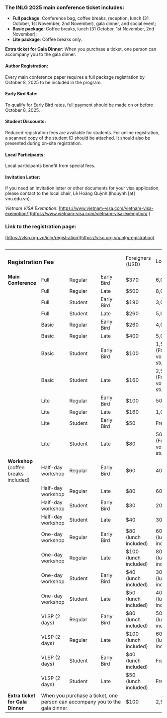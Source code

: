
### The INLG 2025 main conference ticket includes:

- **Full package**: Conference bag, coffee breaks, reception, lunch (31 October, 1st November, 2nd November), gala dinner, and social event;
- **Basic package**: Coffee breaks, lunch (31 October, 1st November, 2nd November);
- **Lite package**: Coffee breaks only.

**Extra ticket for Gala Dinner**:	When you purchase a ticket, one person can accompany you to the gala dinner.

#### Author Registration:
Every main conference paper requires a full package registration by October 8, 2025 to be included in the program. 

#### Early Bird Rate: 
To qualify for Early Bird rates, full payment should be made on or before October 8, 2025.

#### Student Discounts:
Reduced registration fees are available for students.  For online registration, a scanned copy of the student ID should be attached. It should also be presented during on-site registration.

#### Local Participants:
Local participants benefit from special fees.

#### Invitation Letter:
If you need an invitation letter or other documents for your visa application, please contact to the local chair, Lê Hoàng Quỳnh (lhquynh [at] vnu.edu.vn).

*Vietnam VISA Exemption*: [https://www.vietnam-visa.com/vietnam-visa-exemption/](https://www.vietnam-visa.com/vietnam-visa-exemption/ ) 

### Link to the registration page: 
[https://vlsp.org.vn/inlg/registration](https://vlsp.org.vn/inlg/registration)

<div style="width: 100%; overflow: scroll;">
  <table>
    <colspan>
      <!-- <col style="min-width: 5rem;">
      <col style="min-width: 5rem;">
      <col style="min-width: 6rem;">
      <col style="min-width: 5rem;">
      <col style="min-width: 5rem;">
      <col style="min-width: 8rem;"> -->
      <col style="min-width: 10ch;">
      <col style="min-width: 8ch;">
      <col style="min-width: 10ch;">
      <col style="min-width: 8ch;">
      <col style="min-width: 8ch;">
      <col style="min-width: 12ch;">
    </colspan>
    <tbody>
      <tr>
        <td colspan=3><h3>Registration Fee</h3></td>
        <td></td>
        <td>Foreigners (USD)</td>
        <td>Local (VND)</td>
      </tr>
      <tr>
        <td><b>Main Conference</b></td>
        <td>Full</td>
        <td>Regular</td>
        <td>Early Bird</td>
        <td>$370</td>
        <td>6,000,000₫</td>
      </tr>
      <tr>
        <td></td>
        <td>Full</td>
        <td>Regular</td>
        <td>Late</td>
        <td>$500</td>
        <td>8,000,000₫</td>
      </tr>
      <tr>
        <td></td>
        <td>Full</td>
        <td>Student</td>
        <td>Early Bird</td>
        <td>$190</td>
        <td>3,000,000₫</td>
      </tr>
      <tr>
        <td></td>
        <td>Full</td>
        <td>Student</td>
        <td>Late</td>
        <td>$260</td>
        <td>5,000,000₫</td>
      </tr>
      <tr>
        <td></td>
        <td>Basic</td>
        <td>Regular</td>
        <td>Early Bird</td>
        <td>$260</td>
        <td>4,000,000₫</td>
      </tr>
      <tr>
        <td></td>
        <td>Basic</td>
        <td>Regular</td>
        <td>Late</td>
        <td>$400</td>
        <td>5,000,000₫</td>
      </tr>
      <tr>
        <td></td>
        <td>Basic</td>
        <td>Student</td>
        <td>Early Bird</td>
        <td>$100</td>
        <td>1,500,000₫ (Free for volunteer students)</td>
      </tr>
      <tr>
        <td></td>
        <td>Basic</td>
        <td>Student</td>
        <td>Late</td>
        <td>$160</td>
        <td>2,500,000₫ (Free for volunteer students)</td>
      </tr>
      <tr>
        <td></td>
        <td>Lite</td>
        <td>Regular</td>
        <td>Early Bird</td>
        <td>$100</td>
        <td>500,000₫</td>
      </tr>
      <tr>
        <td></td>
        <td>Lite</td>
        <td>Regular</td>
        <td>Late</td>
        <td>$160</td>
        <td>1,000,000₫</td>
      </tr>
      <tr>
        <td></td>
        <td>Lite</td>
        <td>Student</td>
        <td>Early Bird</td>
        <td>$50</td>
        <td>Free</td>
      </tr>
      <tr>
        <td></td>
        <td>Lite</td>
        <td>Student</td>
        <td>Late</td>
        <td>$80</td>
        <td>500,000₫ (Free for volunteer students)</td>
      </tr>
      <tr>
        <td><b>Workshop</b> (coffee breaks included)</td>
        <td>Half-day workshop</td>
        <td>Regular</td>
        <td>Early Bird</td>
        <td>$60</td>
        <td>400,000₫</td>
      </tr>
      <tr>
        <td></td>
        <td>Half-day workshop</td>
        <td>Regular</td>
        <td>Late</td>
        <td>$80</td>
        <td>600,000₫</td>
      </tr>
      <tr>
        <td></td>
        <td>Half-day workshop</td>
        <td>Student</td>
        <td>Early Bird</td>
        <td>$30</td>
        <td>200,000₫</td>
      </tr>
      <tr>
        <td></td>
        <td>Half-day workshop</td>
        <td>Student</td>
        <td>Late</td>
        <td>$40</td>
        <td>300,000₫</td>
      </tr>
      <tr>
        <td></td>
        <td>One-day workshop</td>
        <td>Regular</td>
        <td>Early Bird</td>
        <td>$80 (lunch included)</td>
        <td>600,000₫ (lunch included)</td>
      </tr>
      <tr>
        <td></td>
        <td>One-day workshop</td>
        <td>Regular</td>
        <td>Late</td>
        <td>$100 (lunch included)</td>
        <td>800,000₫ (lunch included)
        </td>
      </tr>
      <tr>
        <td></td>
        <td>One-day workshop</td>
        <td>Student</td>
        <td>Early Bird</td>
        <td>$40 (lunch included)</td>
        <td>300,000₫ (lunch included)</td>
      </tr>
      <tr>
        <td></td>
        <td>One-day workshop</td>
        <td>Student</td>
        <td>Late</td>
        <td>$50 (lunch included)</td>
        <td>400,000₫ (lunch included)</td>
      </tr>
      <tr>
        <td></td>
        <td>VLSP (2 days)</td>
        <td>Regular</td>
        <td>Early Bird</td>
        <td>$80 (lunch included)</td>
        <td>500,000₫ (lunch included)</td>
      </tr>
      <tr>
        <td></td>
        <td>VLSP (2 days)</td>
        <td>Regular</td>
        <td>Late</td>
        <td>$100 (lunch included)</td>
        <td>600,000₫ (lunch included)</td>
      </tr>
      <tr>
        <td></td>
        <td>VLSP (2 days)</td>
        <td>Student</td>
        <td>Early Bird</td>
        <td>$40 (lunch included)</td>
        <td>Free</td>
      </tr>
      <tr>
        <td></td>
        <td>VLSP (2 days)</td>
        <td>Student</td>
        <td>Late</td>
        <td>$50 (lunch included)</td>
        <td>Free</td>
      </tr>
      <tr><td><b>Extra ticket for Gala Dinner</b></td>
      <td colspan=3>When you purchase a ticket, one person can accompany you to the gala dinner.</td>
      <td>$100</td>
      <td>2,500,000₫</td>
      </tr>
    </tbody>
  </table>
</div>



